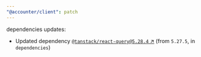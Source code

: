```yaml
---
"@accounter/client": patch
---
```

dependencies updates:
  - Updated dependency [`@tanstack/react-query@5.28.4` ↗︎](https://www.npmjs.com/package/@tanstack/react-query/v/5.28.4) (from `5.27.5`, in `dependencies`)
